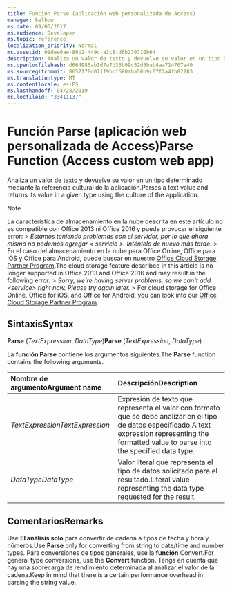 ```yaml
---
title: Función Parse (aplicación web personalizada de Access)
manager: kelbow
ms.date: 09/05/2017
ms.audience: Developer
ms.topic: reference
localization_priority: Normal
ms.assetid: 09dee0ae-89b2-449c-a3c8-d6b270710b64
description: Analiza un valor de texto y devuelve su valor en un tipo determinado mediante la referencia cultural de la aplicación.
ms.openlocfilehash: d664985ab1d7a7d33b99c52d5bab4aa714767e40
ms.sourcegitcommit: 8657170d071f9bcf680aba50b9c07f2a4fb82283
ms.translationtype: MT
ms.contentlocale: es-ES
ms.lasthandoff: 04/28/2019
ms.locfileid: "33411137"
---
```

# <a name="parse-function-access-custom-web-app"></a><span data-ttu-id="93fce-103">Función Parse (aplicación web personalizada de Access)</span><span class="sxs-lookup"><span data-stu-id="93fce-103">Parse Function (Access custom web app)</span></span>

<span data-ttu-id="93fce-104">Analiza un valor de texto y devuelve su valor en un tipo determinado mediante la referencia cultural de la aplicación.</span><span class="sxs-lookup"><span data-stu-id="93fce-104">Parses a text value and returns its value in a given type using the culture of the application.</span></span>
  
> [!NOTE]
> <span data-ttu-id="93fce-p101">La característica de almacenamiento en la nube descrita en este artículo no es compatible con Office 2013 ni Office 2016 y puede provocar el siguiente error: >  *Estamos teniendo problemas con el servidor, por lo que ahora mismo no podemos agregar \< servicio \>. Inténtelo de nuevo más tarde.* > En el caso del almacenamiento en la nube para Office Online, Office para iOS y Office para Android, puede buscar en nuestro [Office Cloud Storage Partner Program](https://dev.office.com/programs/officecloudstorage).</span><span class="sxs-lookup"><span data-stu-id="93fce-p101">The cloud storage feature described in this article is no longer supported in Office 2013 and Office 2016 and may result in the following error: >  *Sorry, we're having server problems, so we can't add \<service\> right now. Please try again later.* > For cloud storage for Office Online, Office for iOS, and Office for Android, you can look into our [Office Cloud Storage Partner Program](https://dev.office.com/programs/officecloudstorage).</span></span> 
  
## <a name="syntax"></a><span data-ttu-id="93fce-107">Sintaxis</span><span class="sxs-lookup"><span data-stu-id="93fce-107">Syntax</span></span>

 <span data-ttu-id="93fce-108">**Parse** (*TextExpression*, *DataType*)</span><span class="sxs-lookup"><span data-stu-id="93fce-108">**Parse** (*TextExpression*, *DataType*)</span></span> 
  
<span data-ttu-id="93fce-109">La **función Parse** contiene los argumentos siguientes.</span><span class="sxs-lookup"><span data-stu-id="93fce-109">The **Parse** function contains the following arguments.</span></span> 
  
|<span data-ttu-id="93fce-110">**Nombre de argumento**</span><span class="sxs-lookup"><span data-stu-id="93fce-110">**Argument name**</span></span>|<span data-ttu-id="93fce-111">**Descripción**</span><span class="sxs-lookup"><span data-stu-id="93fce-111">**Description**</span></span>|
|:-----|:-----|
| <span data-ttu-id="93fce-112">*TextExpression*</span><span class="sxs-lookup"><span data-stu-id="93fce-112">*TextExpression*</span></span>  <br/> |<span data-ttu-id="93fce-113">Expresión de texto que representa el valor con formato que se debe analizar en el tipo de datos especificado.</span><span class="sxs-lookup"><span data-stu-id="93fce-113">A text expression representing the formatted value to parse into the specified data type.</span></span>  <br/> |
| <span data-ttu-id="93fce-114">*DataType*</span><span class="sxs-lookup"><span data-stu-id="93fce-114">*DataType*</span></span>  <br/> |<span data-ttu-id="93fce-115">Valor literal que representa el tipo de datos solicitado para el resultado.</span><span class="sxs-lookup"><span data-stu-id="93fce-115">Literal value representing the data type requested for the result.</span></span>  <br/> |
   
## <a name="remarks"></a><span data-ttu-id="93fce-116">Comentarios</span><span class="sxs-lookup"><span data-stu-id="93fce-116">Remarks</span></span>

<span data-ttu-id="93fce-117">Use **El análisis solo** para convertir de cadena a tipos de fecha y hora y números.</span><span class="sxs-lookup"><span data-stu-id="93fce-117">Use **Parse** only for converting from string to date/time and number types.</span></span> <span data-ttu-id="93fce-118">Para conversiones de tipos generales, use la **función** Convert.</span><span class="sxs-lookup"><span data-stu-id="93fce-118">For general type conversions, use the **Convert** function.</span></span> <span data-ttu-id="93fce-119">Tenga en cuenta que hay una sobrecarga de rendimiento determinada al analizar el valor de la cadena.</span><span class="sxs-lookup"><span data-stu-id="93fce-119">Keep in mind that there is a certain performance overhead in parsing the string value.</span></span> 
  


